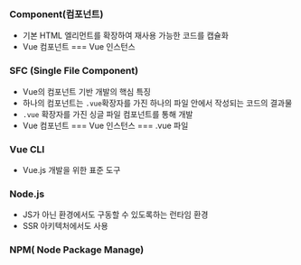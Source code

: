 ### Component(컴포넌트)

- 기본 HTML 엘리먼트를 확장하여 재사용 가능한 코드를 캡슐화
- Vue 컴포넌트 === Vue 인스턴스



### SFC (Single File Component)

- Vue의 컴포넌트 기반 개발의 핵심 특징
- 하나의 컴포넌트는 `.vue`확장자를 가진 하나의 파일 안에서 작성되는 코드의 결과물
- `.vue` 확장자를 가진 싱글 파일 컴포넌트를 통해 개발
- Vue 컴포넌트 === Vue 인스턴스 === .vue 파일



### Vue CLI

- Vue.js 개발을 위한 표준 도구



### Node.js

- JS가 아닌 환경에서도 구동할 수 있도록하는 런타임 환경
- SSR 아키텍처에서도 사용



### NPM( Node Package Manage)

